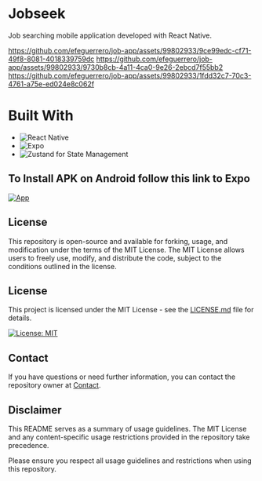 # Jobseek

Job searching mobile application developed with React Native.


https://github.com/efeguerrero/job-app/assets/99802933/9ce99edc-cf71-49f8-8081-4018339759dc
https://github.com/efeguerrero/job-app/assets/99802933/9730b8cb-4a11-4ca0-9e26-2ebcd7f55bb2
https://github.com/efeguerrero/job-app/assets/99802933/1fdd32c7-70c3-4761-a75e-ed024e8c062f



# Built With

- ![React Native](https://img.shields.io/badge/-React-0A1A2F?style=flat&logo=react)
- ![Expo](https://img.shields.io/badge/-Expo-0A1A2F?style=flat&logo=expo)
- ![Zustand](https://img.shields.io/badge/-Zustand-0A1A2F?style=flat&logo=zustand) for State Management


## To Install APK on Android follow this link to Expo

[![App](https://img.shields.io/badge/App-informational?style=for-the-badge&logo=netlify&logoColor=fff&color=23272d)](https://expo.dev/accounts/franguerrero/projects/jobseek/builds/6778108f-df3b-47ed-89ef-f003ec8413a8)

## License

This repository is open-source and available for forking, usage, and modification under the terms of the MIT License. The MIT License allows users to freely use, modify, and distribute the code, subject to the conditions outlined in the license.

## License

This project is licensed under the MIT License - see the [LICENSE.md](https://github.com/efeguerrero/job-app/blob/master/license.md) file for details.

[![License: MIT](https://img.shields.io/badge/License-MIT-yellow.svg)](https://opensource.org/licenses/MIT)

## Contact

If you have questions or need further information, you can contact the repository owner at [Contact](mailto:francisco.guerrero.dev@gmail.com).

## Disclaimer

This README serves as a summary of usage guidelines. The MIT License and any content-specific usage restrictions provided in the repository take precedence.

Please ensure you respect all usage guidelines and restrictions when using this repository.
